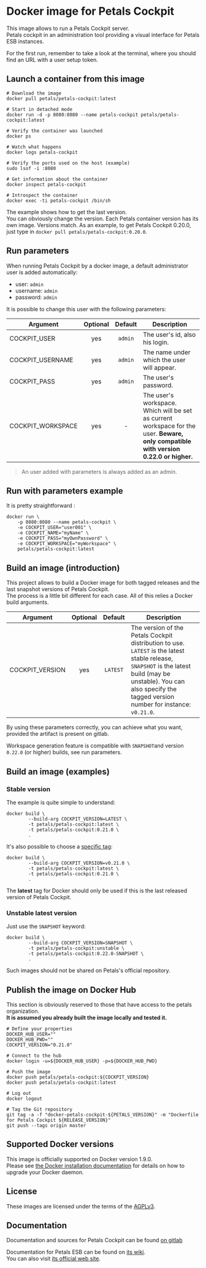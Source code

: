 # Docker image for Petals Cockpit

This image allows to run a Petals Cockpit server.  
Petals cockpit in an administration tool providing a visual interface for Petals ESB instances.

For the first run, remember to take a look at the terminal, where you should find an URL with a user setup token.

## Launch a container from this image

```properties
# Download the image
docker pull petals/petals-cockpit:latest

# Start in detached mode
docker run -d -p 8080:8080 --name petals-cockpit petals/petals-cockpit:latest

# Verify the container was launched
docker ps

# Watch what happens
docker logs petals-cockpit

# Verify the ports used on the host (example)
sudo lsof -i :8080

# Get information about the container
docker inspect petals-cockpit

# Introspect the container
docker exec -ti petals-cockpit /bin/sh
```

The example shows how to get the last version.  
You can obviously change the version. Each Petals container version has its own image.
Versions match. As an example, to get Petals Cockpit 0.20.0, just type in `docker pull petals/petals-cockpit:0.20.0`.

## Run parameters

When running Petals Cockpit by a docker image, a default administrator user is added automatically:
* user: `admin`
* username: `admin`
* password: `admin`

It is possible to change this user with the following parameters: 

| Argument | Optional | Default | Description |
| -------- | :------: | :-----: | ----------- |
| COCKPIT_USER | yes | `admin` | The user's id, also his login. |
| COCKPIT_USERNAME | yes | `admin` | The name under which the user will appear. |
| COCKPIT_PASS | yes | `admin` | The user's password. |
| COCKPIT_WORKSPACE | yes | - | The user's workspace. Which will be set as current workspace for the user.  **Beware, only compatible with version 0.22.0 or higher.** |

> An user added with parameters is always added as an admin.

## Run with parameters example
It is pretty straightforward :
```
docker run \
	-p 8080:8080 --name petals-cockpit \
	-e COCKPIT_USER="user001" \
	-e COCKPIT_NAME="myName" \
	-e COCKPIT_PASS="myOwnPassword" \
	-e COCKPIT_WORKSPACE="myWorkspace" \
	petals/petals-cockpit:latest
```

## Build an image (introduction)

This project allows to build a Docker image for both tagged releases and the last snapshot versions of Petals Cockpit.  
The process is a little bit different for each case. All of this relies a Docker build arguments.

| Argument | Optional | Default | Description |
| -------- | :------: | :-----: | ----------- |
| COCKPIT_VERSION | yes | `LATEST` | The version of the Petals Cockpit distribution to use. `LATEST` is the latest stable release, `SNAPSHOT` is the latest build (may be unstable). You can also specify the tagged version number for instance: `v0.21.0`. |

By using these parameters correctly, you can achieve what you want, provided the artifact is present on gitlab.

Workspace generation feature is compatible with `SNAPSHOT`and version `0.22.0` (or higher) builds, see run parameters.

## Build an image (examples)

### Stable version

The example is quite simple to understand:

```
docker build \
		--build-arg COCKPIT_VERSION=LATEST \
		-t petals/petals-cockpit:latest \
		-t petals/petals-cockpit:0.21.0 \
		.

```
It's also possible to choose a [specific tag](https://gitlab.com/linagora/petals-cockpit/tags):

```
docker build \
		--build-arg COCKPIT_VERSION=v0.21.0 \
		-t petals/petals-cockpit:latest \
		-t petals/petals-cockpit:0.21.0 \
		.
```

The **latest** tag for Docker should only be used if this is the last released version of Petals Cockpit.

### Unstable latest version

Just use the `SNAPSHOT` keyword:

```
docker build \
		--build-arg COCKPIT_VERSION=SNAPSHOT \
		-t petals/petals-cockpit:unstable \
		-t petals/petals-cockpit:0.22.0-SNAPSHOT \
		.
```

Such images should not be shared on Petals's official repository.

## Publish the image on Docker Hub

This section is obviously reserved to those that have access to the petals organization.  
**It is assumed you already built the image locally and tested it.**

```properties
# Define your properties
DOCKER_HUB_USER=""
DOCKER_HUB_PWD=""
COCKPIT_VERSION="0.21.0"

# Connect to the hub
docker login -u=${DOCKER_HUB_USER} -p=${DOCKER_HUB_PWD}

# Push the image
docker push petals/petals-cockpit:${COCKPIT_VERSION}
docker push petals/petals-cockpit:latest

# Log out
docker logout

# Tag the Git repository
git tag -a -f "docker-petals-cockpit-${PETALS_VERSION}" -m "Dockerfile for Petals Cockpit ${RELEASE_VERSION}"
git push --tags origin master
```

## Supported Docker versions

This image is officially supported on Docker version 1.9.0.  
Please see [the Docker installation documentation](https://docs.docker.com/install/)
for details on how to upgrade your Docker daemon.

## License

These images are licensed under the terms of the [AGPLv3](https://www.gnu.org/licenses/agpl-3.0.fr.html).

## Documentation

Documentation and sources for Petals Cockpit can be found [on gitlab](https://gitlab.com/linagora/petals-cockpit)

Documentation for Petals ESB can be found on [its wiki](https://doc.petalslink.com).  
You can also visit [its official web site](http://petals.ow2.org).

